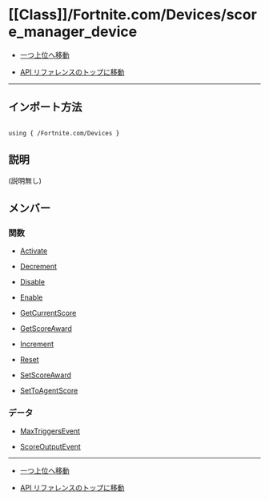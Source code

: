 # [[Class]]/Fortnite.com/Devices/score_manager_device

- [一つ上位へ移動](../main.md)

- [API リファレンスのトップに移動](/main.md)

---

## インポート方法

```verse

using { /Fortnite.com/Devices }

```

## 説明

(説明無し)

## メンバー

### 関数

- [Activate](./F_Activate/main.md)

- [Decrement](./F_Decrement/main.md)

- [Disable](./F_Disable/main.md)

- [Enable](./F_Enable/main.md)

- [GetCurrentScore](./F_GetCurrentScore/main.md)

- [GetScoreAward](./F_GetScoreAward/main.md)

- [Increment](./F_Increment/main.md)

- [Reset](./F_Reset/main.md)

- [SetScoreAward](./F_SetScoreAward/main.md)

- [SetToAgentScore](./F_SetToAgentScore/main.md)

### データ

- [MaxTriggersEvent](./D_MaxTriggersEvent/main.md)

- [ScoreOutputEvent](./D_ScoreOutputEvent/main.md)

---

- [一つ上位へ移動](../main.md)

- [API リファレンスのトップに移動](/main.md)
